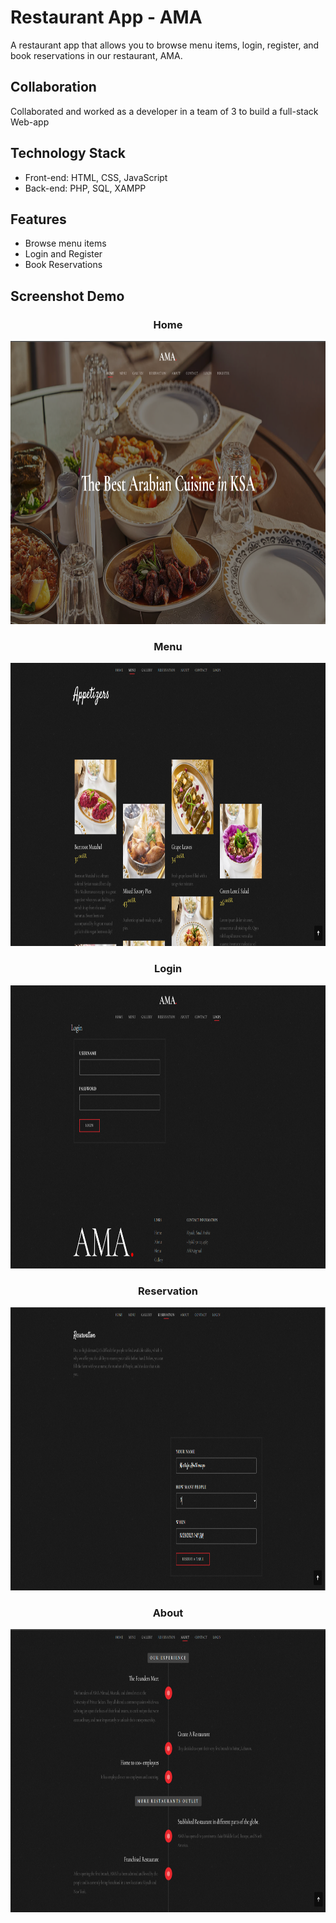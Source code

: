 # Restaurant App - AMA
A restaurant app that allows you to browse menu items, login, register, and book reservations in our restaurant, AMA.

## Collaboration
Collaborated and worked as a developer in a team of 3 to build a full-stack Web-app

## Technology Stack
- Front-end: HTML, CSS, JavaScript
- Back-end: PHP, SQL, XAMPP

## Features
- Browse menu items
- Login and Register
- Book Reservations

## Screenshot Demo

<h3 align="center">  Home </h3>
<div align="center">
<img src="images/main.png" width=868 height=453 />
</div>

<h3 align="center">  Menu </h3>
<div align="center">
<img src="images/menu.png" width=868 height=453 />
</div>

<h3 align="center">  Login </h3>
<div align="center">
<img src="images/login.png" width=868 height=453 />
</div>

<h3 align="center">  Reservation </h3>
<div align="center">
<img src="images/reserve.png" width=868 height=453 />
</div>

<h3 align="center">  About </h3>
<div align="center">
<img src="images/timeline.png" width=868 height=453 />
</div>
